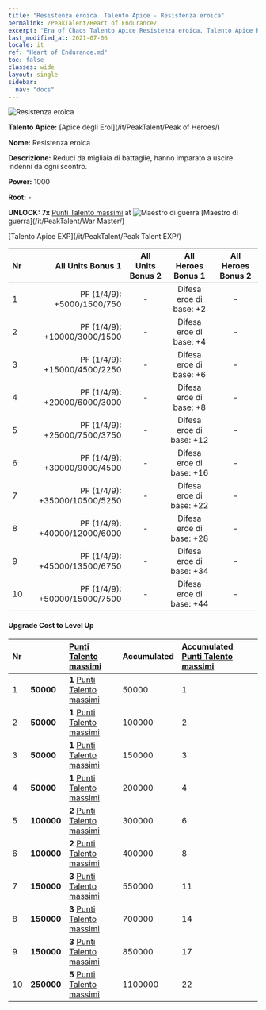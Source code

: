 ```yaml
---
title: "Resistenza eroica. Talento Apice - Resistenza eroica"
permalink: /PeakTalent/Heart of Endurance/
excerpt: "Era of Chaos Talento Apice Resistenza eroica. Talento Apice Resistenza eroica. Resistenza eroica"
last_modified_at: 2021-07-06
locale: it
ref: "Heart of Endurance.md"
toc: false
classes: wide
layout: single
sidebar:
  nav: "docs"
---
```


  ![Resistenza eroica](/images/pt/talent_1002.png)

  **Talento Apice:** [Apice degli Eroi](/it/PeakTalent/Peak of Heroes/)

  **Nome:** Resistenza eroica

  **Descrizione:** Reduci da migliaia di battaglie, hanno imparato a uscire indenni da ogni scontro.

  **Power:** 1000

  **Root:** -

  **UNLOCK: 7x** [Punti Talento massimi](/ItemsIT/con_934/) at ![Maestro di guerra](/images/pt/talent_1001.png) [Maestro di guerra](/it/PeakTalent/War Master/)

  [Talento Apice EXP](/it/PeakTalent/Peak Talent EXP/)

  | Nr | All Units Bonus 1 | All Units Bonus 2 | All Heroes Bonus 1 | All Heroes Bonus 2 |
  |:---|--------------:|:-------------:|:-------------:|:-------------:|
  | 1 | PF (1/4/9): +5000/1500/750 | - | Difesa eroe di base: +2 | - |
  | 2 | PF (1/4/9): +10000/3000/1500 | - | Difesa eroe di base: +4 | - |
  | 3 | PF (1/4/9): +15000/4500/2250 | - | Difesa eroe di base: +6 | - |
  | 4 | PF (1/4/9): +20000/6000/3000 | - | Difesa eroe di base: +8 | - |
  | 5 | PF (1/4/9): +25000/7500/3750 | - | Difesa eroe di base: +12 | - |
  | 6 | PF (1/4/9): +30000/9000/4500 | - | Difesa eroe di base: +16 | - |
  | 7 | PF (1/4/9): +35000/10500/5250 | - | Difesa eroe di base: +22 | - |
  | 8 | PF (1/4/9): +40000/12000/6000 | - | Difesa eroe di base: +28 | - |
  | 9 | PF (1/4/9): +45000/13500/6750 | - | Difesa eroe di base: +34 | - |
  | 10 | PF (1/4/9): +50000/15000/7500 | - | Difesa eroe di base: +44 | - |


#### Upgrade Cost to Level Up

  | Nr | <i class="fas fa-coins"/> | [Punti Talento massimi](/ItemsIT/con_934/) | Accumulated <i class="fas fa-coins"/> | Accumulated [Punti Talento massimi](/ItemsIT/con_934/) |
  |:---|:--------------|:-------------|:-------------|:-------------|
  | 1 | **50000** | **1** [Punti Talento massimi](/ItemsIT/con_934/) | 50000 | 1 |
  | 2 | **50000** | **1** [Punti Talento massimi](/ItemsIT/con_934/) | 100000 | 2 |
  | 3 | **50000** | **1** [Punti Talento massimi](/ItemsIT/con_934/) | 150000 | 3 |
  | 4 | **50000** | **1** [Punti Talento massimi](/ItemsIT/con_934/) | 200000 | 4 |
  | 5 | **100000** | **2** [Punti Talento massimi](/ItemsIT/con_934/) | 300000 | 6 |
  | 6 | **100000** | **2** [Punti Talento massimi](/ItemsIT/con_934/) | 400000 | 8 |
  | 7 | **150000** | **3** [Punti Talento massimi](/ItemsIT/con_934/) | 550000 | 11 |
  | 8 | **150000** | **3** [Punti Talento massimi](/ItemsIT/con_934/) | 700000 | 14 |
  | 9 | **150000** | **3** [Punti Talento massimi](/ItemsIT/con_934/) | 850000 | 17 |
  | 10 | **250000** | **5** [Punti Talento massimi](/ItemsIT/con_934/) | 1100000 | 22 |

